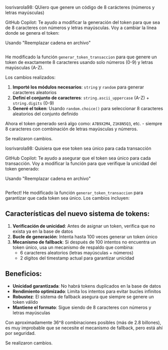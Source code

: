losrivarola98: QUiero que genere un código de 8 carácteres (números y letras mayúsculas)

GitHub Copilot: Te ayudo a modificar la generación del token para que sea de 8 caracteres con números y letras mayúsculas. Voy a cambiar la línea donde se genera el token: 

Usando "Reemplazar cadena en archivo"


```

```
He modificado la función `generar_token_transaccion` para que genere un token de exactamente 8 caracteres usando solo números (0-9) y letras mayúsculas (A-Z). 

Los cambios realizados:

1. **Importé los módulos necesarios**: `string` y `random` para generar caracteres aleatorios
2. **Definí el conjunto de caracteres**: `string.ascii_uppercase` (A-Z) + `string.digits` (0-9)
3. **Generé el token**: Usando `random.choice()` para seleccionar 8 caracteres aleatorios del conjunto definido

Ahora el token generado será algo como: `A7B9X2M4`, `Z1K8N5Q3`, etc. - siempre 8 caracteres con combinación de letras mayúsculas y números.

Se realizaron cambios.

losrivarola98: Quisiera que ese token sea único para cada transacción

GitHub Copilot: Te ayudo a asegurar que el token sea único para cada transacción. Voy a modificar la función para que verifique la unicidad del token generado: 

Usando "Reemplazar cadena en archivo"


```

```
Perfect! He modificado la función `generar_token_transaccion` para garantizar que cada token sea único. Los cambios incluyen:

## Características del nuevo sistema de tokens:

1. **Verificación de unicidad**: Antes de asignar un token, verifica que no exista ya en la base de datos
2. **Bucle de generación**: Intenta hasta 100 veces generar un token único
3. **Mecanismo de fallback**: Si después de 100 intentos no encuentra un token único, usa un mecanismo de respaldo que combina:
   - 6 caracteres aleatorios (letras mayúsculas + números)
   - 2 dígitos del timestamp actual para garantizar unicidad

## Beneficios:

- **Unicidad garantizada**: No habrá tokens duplicados en la base de datos
- **Rendimiento optimizado**: Limita los intentos para evitar bucles infinitos
- **Robustez**: El sistema de fallback asegura que siempre se genere un token válido
- **Mantiene el formato**: Sigue siendo de 8 caracteres con números y letras mayúsculas

Con aproximadamente 36^8 combinaciones posibles (más de 2.8 billones), es muy improbable que se necesite el mecanismo de fallback, pero está ahí por seguridad.

Se realizaron cambios.